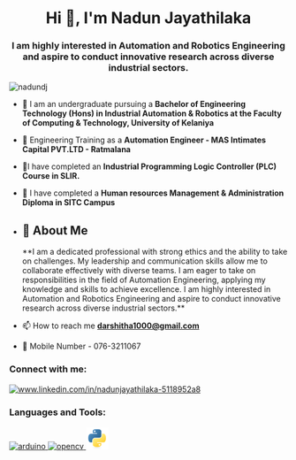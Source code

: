 <h1 align="center">Hi 👋, I'm Nadun Jayathilaka</h1>
<h3 align="center">I am highly interested in Automation and Robotics Engineering and aspire to conduct innovative research across diverse industrial sectors.</h3>

<p align="left"> <img src="https://komarev.com/ghpvc/?username=nadundj&label=Profile%20views&color=0e75b6&style=flat" alt="nadundj" /> </p>

- 🔭 I am an undergraduate pursuing a **Bachelor of Engineering Technology (Hons) in Industrial Automation & Robotics at the Faculty of Computing & Technology, University of Kelaniya**

- 🌱 Engineering Training as a **Automation Engineer - MAS Intimates Capital PVT.LTD - Ratmalana**

- 👯I have completed an **Industrial Programming Logic Controller (PLC) Course in SLIR.**

- 🤝 I have completed a **Human resources Management & Administration Diploma in SITC Campus**

- <h2>💬 About Me </h2> <p> **I am a dedicated professional with strong ethics and the ability to take on challenges. My leadership and communication skills allow me to collaborate effectively with diverse teams. I am eager to take on responsibilities in the field of Automation Engineering, applying my knowledge and skills to achieve excellence. I am highly interested in Automation and Robotics Engineering and aspire to conduct innovative research across diverse industrial sectors.** </p>

- 📫 How to reach me **darshitha1000@gmail.com**
- 📱 Mobile Number - 076-3211067


<h3 align="left">Connect with me:</h3>
<p align="left">
<a href="https://linkedin.com/in/www.linkedin.com/in/nadunjayathilaka-5118952a8" target="blank"><img align="center" src="https://raw.githubusercontent.com/rahuldkjain/github-profile-readme-generator/master/src/images/icons/Social/linked-in-alt.svg" alt="www.linkedin.com/in/nadunjayathilaka-5118952a8" height="30" width="40" /></a>
</p>

<h3 align="left">Languages and Tools:</h3>
<p align="left"> <a href="https://www.arduino.cc/" target="_blank" rel="noreferrer"> <img src="https://cdn.worldvectorlogo.com/logos/arduino-1.svg" alt="arduino" width="40" height="40"/> </a> <a href="https://opencv.org/" target="_blank" rel="noreferrer"> <img src="https://www.vectorlogo.zone/logos/opencv/opencv-icon.svg" alt="opencv" width="40" height="40"/> </a> <a href="https://www.python.org" target="_blank" rel="noreferrer"> <img src="https://raw.githubusercontent.com/devicons/devicon/master/icons/python/python-original.svg" alt="python" width="40" height="40"/> </a> </p>

